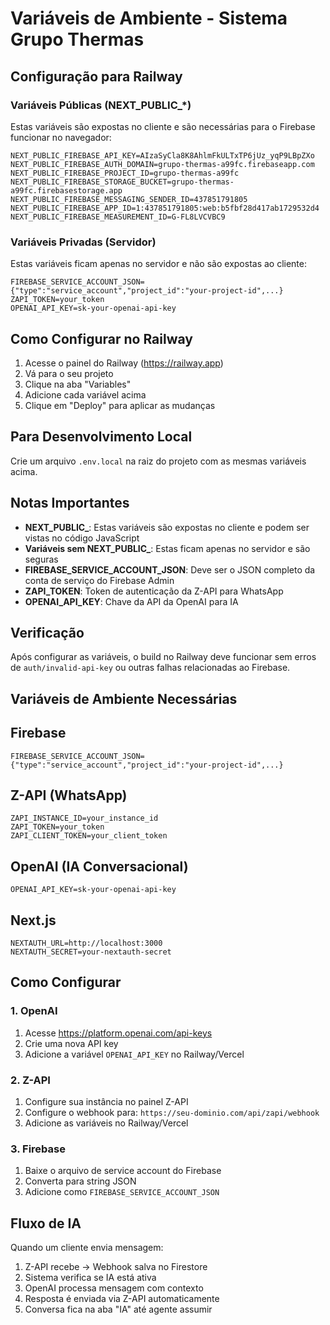 # Variáveis de Ambiente - Sistema Grupo Thermas

## Configuração para Railway

### Variáveis Públicas (NEXT_PUBLIC_*)

Estas variáveis são expostas no cliente e são necessárias para o Firebase funcionar no navegador:

```
NEXT_PUBLIC_FIREBASE_API_KEY=AIzaSyCla8K8AhlmFkULTxTP6jUz_yqP9LBpZXo
NEXT_PUBLIC_FIREBASE_AUTH_DOMAIN=grupo-thermas-a99fc.firebaseapp.com
NEXT_PUBLIC_FIREBASE_PROJECT_ID=grupo-thermas-a99fc
NEXT_PUBLIC_FIREBASE_STORAGE_BUCKET=grupo-thermas-a99fc.firebasestorage.app
NEXT_PUBLIC_FIREBASE_MESSAGING_SENDER_ID=437851791805
NEXT_PUBLIC_FIREBASE_APP_ID=1:437851791805:web:b5fbf28d417ab1729532d4
NEXT_PUBLIC_FIREBASE_MEASUREMENT_ID=G-FL8LVCVBC9
```

### Variáveis Privadas (Servidor)

Estas variáveis ficam apenas no servidor e não são expostas ao cliente:

```
FIREBASE_SERVICE_ACCOUNT_JSON={"type":"service_account","project_id":"your-project-id",...}
ZAPI_TOKEN=your_token
OPENAI_API_KEY=sk-your-openai-api-key
```

## Como Configurar no Railway

1. Acesse o painel do Railway (https://railway.app)
2. Vá para o seu projeto
3. Clique na aba "Variables"
4. Adicione cada variável acima
5. Clique em "Deploy" para aplicar as mudanças

## Para Desenvolvimento Local

Crie um arquivo `.env.local` na raiz do projeto com as mesmas variáveis acima.

## Notas Importantes

- **NEXT_PUBLIC_**: Estas variáveis são expostas no cliente e podem ser vistas no código JavaScript
- **Variáveis sem NEXT_PUBLIC_**: Estas ficam apenas no servidor e são seguras
- **FIREBASE_SERVICE_ACCOUNT_JSON**: Deve ser o JSON completo da conta de serviço do Firebase Admin
- **ZAPI_TOKEN**: Token de autenticação da Z-API para WhatsApp
- **OPENAI_API_KEY**: Chave da API da OpenAI para IA

## Verificação

Após configurar as variáveis, o build no Railway deve funcionar sem erros de `auth/invalid-api-key` ou outras falhas relacionadas ao Firebase. 

## Variáveis de Ambiente Necessárias

## Firebase
```
FIREBASE_SERVICE_ACCOUNT_JSON={"type":"service_account","project_id":"your-project-id",...}
```

## Z-API (WhatsApp)
```
ZAPI_INSTANCE_ID=your_instance_id
ZAPI_TOKEN=your_token
ZAPI_CLIENT_TOKEN=your_client_token
```

## OpenAI (IA Conversacional)
```
OPENAI_API_KEY=sk-your-openai-api-key
```

## Next.js
```
NEXTAUTH_URL=http://localhost:3000
NEXTAUTH_SECRET=your-nextauth-secret
```

## Como Configurar

### 1. OpenAI
1. Acesse https://platform.openai.com/api-keys
2. Crie uma nova API key
3. Adicione a variável `OPENAI_API_KEY` no Railway/Vercel

### 2. Z-API
1. Configure sua instância no painel Z-API
2. Configure o webhook para: `https://seu-dominio.com/api/zapi/webhook`
3. Adicione as variáveis no Railway/Vercel

### 3. Firebase
1. Baixe o arquivo de service account do Firebase
2. Converta para string JSON
3. Adicione como `FIREBASE_SERVICE_ACCOUNT_JSON`

## Fluxo de IA

Quando um cliente envia mensagem:
1. Z-API recebe → Webhook salva no Firestore
2. Sistema verifica se IA está ativa
3. OpenAI processa mensagem com contexto
4. Resposta é enviada via Z-API automaticamente
5. Conversa fica na aba "IA" até agente assumir 